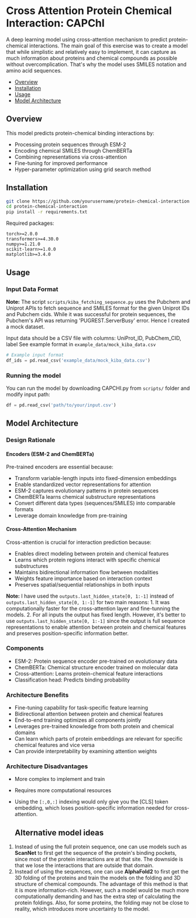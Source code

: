 # Cross Attention Protein Chemical Interaction: CAPChI

A deep learning model using cross-attention mechanism to predict protein-chemical interactions. 
The main goal of this exercise was to create a model that while simplistic and relatively easy to implement, it can capture as much information about proteins and chemical compounds as possible without overcomplication. That's why the model uses SMILES notation and amino acid sequences. 
- [Overview](#section-1)
- [Installation](#section-2)
- [Usage](#subsection-21)
- [Model Architecture](#section-3)

## Overview

This model predicts protein-chemical binding interactions by:
- Processing protein sequences through ESM-2
- Encoding chemical SMILES through ChemBERTa
- Combining representations via cross-attention
- Fine-tuning for improved performance
- Hyper-parameter optimization using grid search method

## Installation

```bash
git clone https://github.com/yourusername/protein-chemical-interaction
cd protein-chemical-interaction
pip install -r requirements.txt
```

Required packages:
```
torch>=2.0.0
transformers>=4.30.0
numpy>=1.21.0
scikit-learn>=1.0.0
matplotlib>=3.4.0
```

## Usage

### Input Data Format
**Note:** The script `scripts/kiba_fetching_sequence.py` uses the Pubchem and Uniprot APIs to fetch sequence and SMILES format for the given Uniprot IDs and Pubchem cids. While it was successful for protein sequences, the Pubchem's API was returning 'PUGREST.ServerBusy' error. Hence I created a mock dataset.

Input data should be a CSV file with columns: UniProt_ID, PubChem_CID, label
See example format in `example_data/mock_kiba_data.csv`

```python
# Example input format
df_ids = pd.read_csv('example_data/mock_kiba_data.csv')
```
### Running the model
You can run the model by downloading CAPCHI.py from `scripts/` folder and modify input path:
```python
df = pd.read_csv('path/to/your/input.csv')
```
## Model Architecture

### Design Rationale

#### Encoders (ESM-2 and ChemBERTa)
Pre-trained encoders are essential because:
- Transform variable-length inputs into fixed-dimension embeddings
- Enable standardized vector representations for attention
- ESM-2 captures evolutionary patterns in protein sequences
- ChemBERTa learns chemical substructure representations
- Convert different data types (sequences/SMILES) into comparable formats
- Leverage domain knowledge from pre-training

#### Cross-Attention Mechanism
Cross-attention is crucial for interaction prediction because:
- Enables direct modeling between protein and chemical features
- Learns which protein regions interact with specific chemical substructures
- Maintains bidirectional information flow between modalities
- Weights feature importance based on interaction context
- Preserves spatial/sequential relationships in both inputs
  
**Note:** I have used the `outputs.last_hidden_state[0, 1:-1]` instead of `outputs.last_hidden_state[0, 1:-1]` for two main reasons: 1. It was computationally faster for the cross-attention layer and fine-tunning the models. 2. For all inputs the output has fixed length. However, it's better to use `outputs.last_hidden_state[0, 1:-1]` since the output is full sequence representations to enable attention between protein and chemical features and preserves position-specific information better. 
### Components
- ESM-2: Protein sequence encoder pre-trained on evolutionary data
- ChemBERTa: Chemical structure encoder trained on molecular data
- Cross-attention: Learns protein-chemical feature interactions
- Classification head: Predicts binding probability

### Architecture Benefits
- Fine-tuning capability for task-specific feature learning
- Bidirectional attention between protein and chemical features
- End-to-end training optimizes all components jointly
- Leverages pre-trained knowledge from both protein and chemical domains
- Can learn which parts of protein embeddings are relevant for specific chemical features and vice versa
- Can provide interpretability by examining attention weights

### Architecture Disadvantages
- More complex to implement and train
- Requires more computational resources
- Using the `[:,0,:]` indexing would only give you the [CLS] token embedding, which loses position-specific information needed for cross-attention.

  ## Alternative model ideas
1. Instead of using the full protein sequence, one can use models such as **ScanNet** to first get the sequence of the protein's binding pockets, since most of the protein interactions are at that site. The downside is that we lose the interactions that are outside that domain.
2. Instead of using the sequences, one can use **AlphaFold2** to first get the 3D folding of the proteins and train the models on the folding and 3D structure of chemical compounds. The advantage of this method is that it is more information-rich. However, such a model would be much more computationally demanding and has the extra step of calculating the protein foldings. Also, for some proteins, the folding may not be close to reality, which introduces more uncertainty to the model.
  
